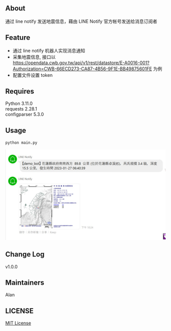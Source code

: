 ## About
通过 line notify 发送地震信息，藉由 LINE Notify 官方帐号发送给消息订阅者

## Feature

* 通过 line notify 机器人实现消息通知
* 采集地震信息, 接口以 https://opendata.cwb.gov.tw/api/v1/rest/datastore/E-A0016-001?Authorization=CWB-66ECD273-CA87-4B56-9F1E-BB49875601FE 为例
* 配置文件设置 token

## Requires
Python 3.11.0  
requests 2.28.1  
configparser 5.3.0  

## Usage
```
python main.py
```
![image](https://raw.githubusercontent.com/joanbabyfet/md_img/master/earthquake_line_notify/display.jpg)

## Change Log
v1.0.0

## Maintainers
Alan

## LICENSE
[MIT License](https://github.com/joanbabyfet/earthquake_line_notify/blob/master/LICENSE)